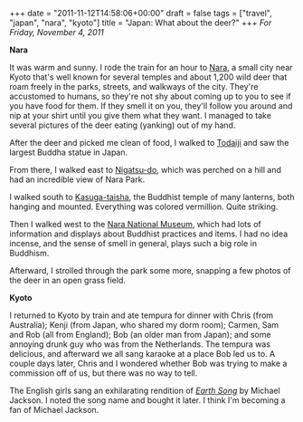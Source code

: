 +++
date = "2011-11-12T14:58:06+00:00"
draft = false
tags = ["travel", "japan", "nara", "kyoto"]
title = "Japan: What about the deer?"
+++
*For Friday, November 4, 2011*

**Nara**

It was warm and sunny. I rode the train for an hour to [Nara](http://www.google.com/search?hl=en&client=safari&rls=en&biw=1366&bih=690&q=Nara,+Japan&gs_sm=e&gs_upl=6231l7107l1l7334l7l2l4l0l0l0l204l204l2-1l3l0&bav=on.2,or.r_gc.r_pw.,cf.osb&um=1&ie=UTF-8&tbm=isch&source=og&sa=N&tab=wi), a small city near Kyoto that's well known for several temples and about 1,200 wild deer that roam freely in the parks, streets, and walkways of the city. They're accustomed to humans, so they're not shy about coming up to you to see if you have food for them. If they smell it on you, they'll follow you around and nip at your shirt until you give them what they want. I managed to take several pictures of the deer eating (yanking) out of my hand.

After the deer and picked me clean of food, I walked to [Todaiji](http://www.google.com/search?hl=en&client=safari&rls=en&q=todaiji&gs_sm=e&gs_upl=14970l15970l0l16409l7l6l0l0l0l0l222l825l1.4.1l6l0&bav=on.2,or.r_gc.r_pw.,cf.osb&biw=1366&bih=690&um=1&ie=UTF-8&tbm=isch&source=og&sa=N&tab=wi) and saw the largest Buddha statue in Japan.

From there, I walked east to [Nigatsu-do](http://www.google.com/search?client=safari&rls=en&q=nigatsu-do&oe=UTF-8&um=1&ie=UTF-8&hl=en&tbm=isch&source=og&sa=N&tab=wi&biw=1366&bih=690&sei=XIW-TuOKD-2OiAf_reWNBQ), which was perched on a hill and had an incredible view of Nara Park.

I walked south to [Kasuga-taisha](http://www.google.com/search?hl=en&client=safari&rls=en&q=Kasuga-taisha&gs_sm=e&gs_upl=7706l7760l0l8114l2l2l0l0l0l1l170l231l1.1l2l0&bav=on.2,or.r_gc.r_pw.,cf.osb&biw=1366&bih=690&um=1&ie=UTF-8&tbm=isch&source=og&sa=N&tab=wi), the Buddhist temple of many lanterns, both hanging and mounted. Everything was colored vermillion. Quite striking.

Then I walked west to the [Nara National Museum](http://www.google.com/search?hl=en&client=safari&rls=en&q=Kasuga-taisha&gs_sm=e&gs_upl=7706l7760l0l8114l2l2l0l0l0l1l170l231l1.1l2l0&bav=on.2,or.r_gc.r_pw.,cf.osb&biw=1366&bih=690&um=1&ie=UTF-8&tbm=isch&source=og&sa=N&tab=wi#um=1&hl=en&client=safari&rls=en&tbm=isch&sa=1&q=nara+national+museum&pbx=1&oq=nara+national+&aq=0&aqi=g1g-S5&aql=&gs_sm=e&gs_upl=412934l414168l0l415604l14l8l0l0l0l0l116l575l7.1l8l0&bav=on.2,or.r_gc.r_pw.,cf.osb&fp=5542d22dea01b946&biw=1366&bih=690), which had lots of information and displays about Buddhist practices and items. I had no idea incense, and the sense of smell in general, plays such a big role in Buddhism.

Afterward, I strolled through the park some more, snapping a few photos of the deer in an open grass field.

**Kyoto**

I returned to Kyoto by train and ate tempura for dinner with Chris (from Australia); Kenji (from Japan, who shared my dorm room); Carmen, Sam and Rob (all from England); Bob (an older man from Japan); and some annoying drunk guy who was from the Netherlands. The tempura was delicious, and afterward we all sang karaoke at a place Bob led us to. A couple days later, Chris and I wondered whether Bob was trying to make a commission off of us, but there was no way to tell.

The English girls sang an exhilarating rendition of [*Earth Song*](http://www.youtube.com/watch?v=XAi3VTSdTxU) by Michael Jackson. I noted the song name and bought it later. I think I'm becoming a fan of Michael Jackson.